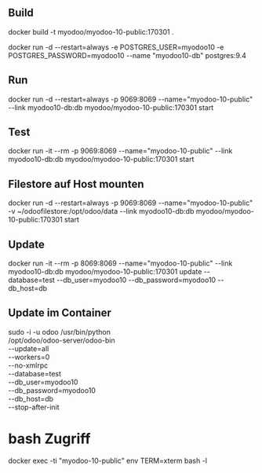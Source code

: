 
## Build
docker build -t myodoo/myodoo-10-public:170301 .

docker run -d --restart=always -e POSTGRES_USER=myodoo10 -e POSTGRES_PASSWORD=myodoo10 --name "myodoo10-db" postgres:9.4

## Run
docker run -d --restart=always -p 9069:8069 --name="myodoo-10-public" --link myodoo10-db:db  myodoo/myodoo-10-public:170301 start

## Test
docker run -it --rm -p 9069:8069 --name="myodoo-10-public" --link myodoo10-db:db  myodoo/myodoo-10-public:170301 start
 
 
## Filestore auf Host mounten
docker run -d --restart=always -p 9069:8069 --name="myodoo-10-public" -v ~/odoofilestore:/opt/odoo/data --link myodoo10-db:db  myodoo/myodoo-10-public:170301 start
 
## Update
docker run -it --rm -p 8069:8069 --name="myodoo-10-public" --link myodoo10-db:db myodoo/myodoo-10-public:170301 update --database=test --db_user=myodoo10 --db_password=myodoo10 --db_host=db
 
 
## Update im Container
sudo -i -u odoo /usr/bin/python \
    /opt/odoo/odoo-server/odoo-bin \
    --update=all \
    --workers=0 \
    --no-xmlrpc \
    --database=test \
    --db_user=myodoo10 \
    --db_password=myodoo10 \
    --db_host=db \
    --stop-after-init
 
 
# bash Zugriff
docker exec -ti "myodoo-10-public" env TERM=xterm bash -l
